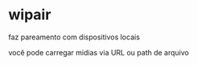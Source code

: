 # wipair
faz pareamento com dispositivos locais

você pode carregar midias via URL ou path de arquivo
